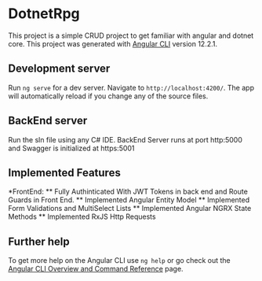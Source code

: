 # DotnetRpg
This project is a simple CRUD project to get familiar with angular and dotnet core.
This project was generated with [Angular CLI](https://github.com/angular/angular-cli) version 12.2.1.

## Development server

Run `ng serve` for a dev server. Navigate to `http://localhost:4200/`. The app will automatically reload if you change any of the source files.

## BackEnd server

Run the sln file using any C# IDE. BackEnd Server runs at port http:5000 and Swagger is initialized at https:5001

## Implemented Features



*FrontEnd:
** Fully Authinticated With JWT Tokens in back end and Route Guards in Front End.
** Implemented Angular Entity Model 
** Implemented Form Validations and MultiSelect Lists
** Implemented Angular NGRX State Methods
** Implemented RxJS Http Requests

## Further help

To get more help on the Angular CLI use `ng help` or go check out the [Angular CLI Overview and Command Reference](https://angular.io/cli) page.
